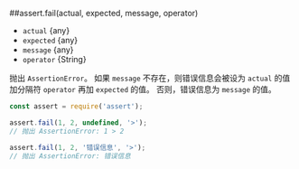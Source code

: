 ##assert.fail(actual, expected, message, operator)
* `actual` {any}   
* `expected` {any}   
* `message` {any}   
* `operator` {String}   

抛出 `AssertionError`。
如果 `message` 不存在，则错误信息会被设为 `actual` 的值加分隔符 `operator` 再加 `expected` 的值。
否则，错误信息为 `message` 的值。

```js
const assert = require('assert');

assert.fail(1, 2, undefined, '>');
// 抛出 AssertionError: 1 > 2

assert.fail(1, 2, '错误信息', '>');
// 抛出 AssertionError: 错误信息
```

